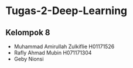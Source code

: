 # Tugas-2-Deep-Learning
## Kelompok 8
- Muhammad Amirullah Zulkiflie H01171526
- Rafly Ahmad Mubin H071171304
- Geby Nionsi
